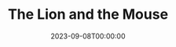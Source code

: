 ---
title: The Lion and the Mouse
date: 2023-09-08T00:00:00
opening_date: 1932-02-23
closing_date:
layout: productions
playbill:
Theatre: Theatre Jacksonville
cast:
- Eudoxia: Anne C. Lalor
- Hon. Fitzroy Bagley: Carl Cesery
- Jefferson Ryder: Charlie Tutewiler
- Mrs. Rossmore: Charlotte Bowden Perry
- Shirley Rossmore: Edmonia H. Bedell
- Ex-Judge Scott: Edward Goodman
- Jane Deetle: Elizabeth Palmer Tyler
- Jorkins: Elmo Lehman, Jr.
- Judge Rossmore: Isaac Peiser
- Senator Roberts: Joseph Byrnes
- Thurza: Margery Jones
- Arminta Nesbitt: Mary Keen
- Kate Roberts: Pearl DeMent
- Mrs. John Burkett Ryder: Philip Devlin
- Rev. Pontifex Deetle: Philip S. May
- Expressman: Perry Teeple
crew:
- Director: F.W. Armbuster
- Staging and Props: Anne C. Lalor
understudies:
orchestra:
---